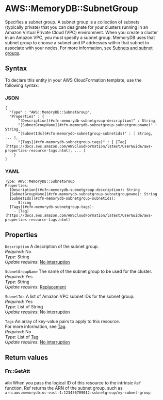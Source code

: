 # AWS::MemoryDB::SubnetGroup<a name="aws-resource-memorydb-subnetgroup"></a>

Specifies a subnet group\. A subnet group is a collection of subnets \(typically private\) that you can designate for your clusters running in an Amazon Virtual Private Cloud \(VPC\) environment\. When you create a cluster in an Amazon VPC, you must specify a subnet group\. MemoryDB uses that subnet group to choose a subnet and IP addresses within that subnet to associate with your nodes\. For more information, see [Subnets and subnet groups](https://docs.aws.amazon.com/memorydb/latest/devguide/subnetgroups.html)\.

## Syntax<a name="aws-resource-memorydb-subnetgroup-syntax"></a>

To declare this entity in your AWS CloudFormation template, use the following syntax:

### JSON<a name="aws-resource-memorydb-subnetgroup-syntax.json"></a>

```
{
  "Type" : "AWS::MemoryDB::SubnetGroup",
  "Properties" : {
      "[Description](#cfn-memorydb-subnetgroup-description)" : String,
      "[SubnetGroupName](#cfn-memorydb-subnetgroup-subnetgroupname)" : String,
      "[SubnetIds](#cfn-memorydb-subnetgroup-subnetids)" : [ String, ... ],
      "[Tags](#cfn-memorydb-subnetgroup-tags)" : [ [Tag](https://docs.aws.amazon.com/AWSCloudFormation/latest/UserGuide/aws-properties-resource-tags.html), ... ]
    }
}
```

### YAML<a name="aws-resource-memorydb-subnetgroup-syntax.yaml"></a>

```
Type: AWS::MemoryDB::SubnetGroup
Properties:
  [Description](#cfn-memorydb-subnetgroup-description): String
  [SubnetGroupName](#cfn-memorydb-subnetgroup-subnetgroupname): String
  [SubnetIds](#cfn-memorydb-subnetgroup-subnetids):
    - String
  [Tags](#cfn-memorydb-subnetgroup-tags):
    - [Tag](https://docs.aws.amazon.com/AWSCloudFormation/latest/UserGuide/aws-properties-resource-tags.html)
```

## Properties<a name="aws-resource-memorydb-subnetgroup-properties"></a>

`Description` <a name="cfn-memorydb-subnetgroup-description"></a>
A description of the subnet group\.  
_Required_: No  
_Type_: String  
_Update requires_: [No interruption](https://docs.aws.amazon.com/AWSCloudFormation/latest/UserGuide/using-cfn-updating-stacks-update-behaviors.html#update-no-interrupt)

`SubnetGroupName` <a name="cfn-memorydb-subnetgroup-subnetgroupname"></a>
The name of the subnet group to be used for the cluster\.  
_Required_: Yes  
_Type_: String  
_Update requires_: [Replacement](https://docs.aws.amazon.com/AWSCloudFormation/latest/UserGuide/using-cfn-updating-stacks-update-behaviors.html#update-replacement)

`SubnetIds` <a name="cfn-memorydb-subnetgroup-subnetids"></a>
A list of Amazon VPC subnet IDs for the subnet group\.  
_Required_: Yes  
_Type_: List of String  
_Update requires_: [No interruption](https://docs.aws.amazon.com/AWSCloudFormation/latest/UserGuide/using-cfn-updating-stacks-update-behaviors.html#update-no-interrupt)

`Tags` <a name="cfn-memorydb-subnetgroup-tags"></a>
An array of key\-value pairs to apply to this resource\.  
For more information, see [Tag](https://docs.aws.amazon.com/AWSCloudFormation/latest/UserGuide/aws-properties-resource-tags.html)\.  
_Required_: No  
_Type_: List of [Tag](https://docs.aws.amazon.com/AWSCloudFormation/latest/UserGuide/aws-properties-resource-tags.html)  
_Update requires_: [No interruption](https://docs.aws.amazon.com/AWSCloudFormation/latest/UserGuide/using-cfn-updating-stacks-update-behaviors.html#update-no-interrupt)

## Return values<a name="aws-resource-memorydb-subnetgroup-return-values"></a>

### Fn::GetAtt<a name="aws-resource-memorydb-subnetgroup-return-values-fn--getatt"></a>

#### <a name="aws-resource-memorydb-subnetgroup-return-values-fn--getatt-fn--getatt"></a>

`ARN` <a name="ARN-fn::getatt"></a>
When you pass the logical ID of this resource to the intrinsic `Ref` function, Ref returns the ARN of the subnet group, such as `arn:aws:memorydb:us-east-1:123456789012:subnetgroup/my-subnet-group`
